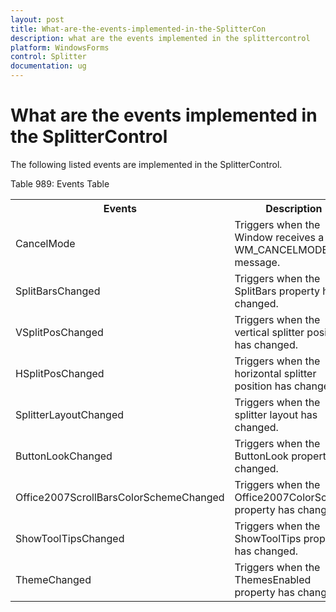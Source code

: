 ```yaml
---
layout: post
title: What-are-the-events-implemented-in-the-SplitterCon
description: what are the events implemented in the splittercontrol
platform: WindowsForms
control: Splitter
documentation: ug
---
```


# What are the events implemented in the SplitterControl

The following listed events are implemented in the SplitterControl.

Table 989: Events Table

<table>
<tr>
<th>
Events</th><th>
Description</th></tr>
<tr>
<td>
CancelMode</td><td>
Triggers when the Window receives a WM_CANCELMODE message.</td></tr>
<tr>
<td>
SplitBarsChanged</td><td>
Triggers when the SplitBars property has changed.</td></tr>
<tr>
<td>
VSplitPosChanged</td><td>
Triggers when the vertical splitter position has changed.</td></tr>
<tr>
<td>
HSplitPosChanged</td><td>
Triggers when the horizontal splitter position has changed.</td></tr>
<tr>
<td>
SplitterLayoutChanged</td><td>
Triggers when the splitter layout has changed.</td></tr>
<tr>
<td>
ButtonLookChanged</td><td>
Triggers when the ButtonLook property has changed.</td></tr>
<tr>
<td>
Office2007ScrollBarsColorSchemeChanged</td><td>
Triggers when the Office2007ColorScheme property has changed.</td></tr>
<tr>
<td>
ShowToolTipsChanged</td><td>
Triggers when the ShowToolTips property has changed.</td></tr>
<tr>
<td>
ThemeChanged</td><td>
Triggers when the ThemesEnabled property has changed.</td></tr>
</table>


